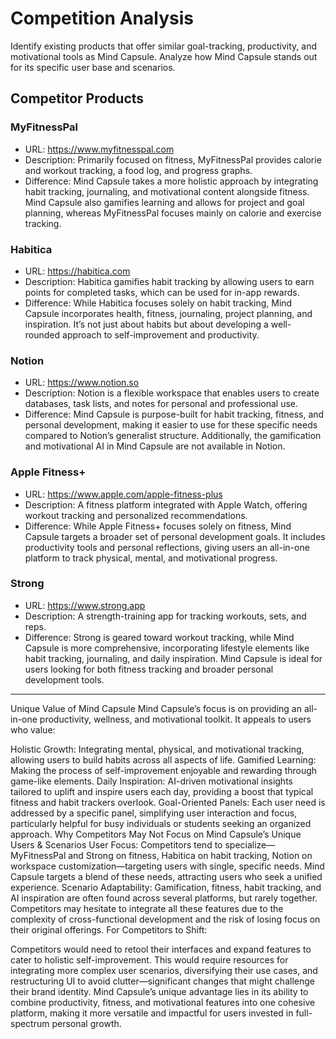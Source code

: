 # Competition Analysis
Identify existing products that offer similar goal-tracking, productivity, and motivational tools as Mind Capsule. Analyze how Mind Capsule stands out for its specific user base and scenarios.

## Competitor Products
### MyFitnessPal
- URL: https://www.myfitnesspal.com
- Description: Primarily focused on fitness, MyFitnessPal provides calorie and workout tracking, a food log, and progress graphs.
- Difference: Mind Capsule takes a more holistic approach by integrating habit tracking, journaling, and motivational content alongside fitness. Mind Capsule also gamifies learning and allows for project and goal planning, whereas MyFitnessPal focuses mainly on calorie and exercise tracking.

###  Habitica
- URL: https://habitica.com
- Description: Habitica gamifies habit tracking by allowing users to earn points for completed tasks, which can be used for in-app rewards.
- Difference: While Habitica focuses solely on habit tracking, Mind Capsule incorporates health, fitness, journaling, project planning, and inspiration. It’s not just about habits but about developing a well-rounded approach to self-improvement and productivity.

### Notion
- URL: https://www.notion.so
- Description: Notion is a flexible workspace that enables users to create databases, task lists, and notes for personal and professional use.
- Difference: Mind Capsule is purpose-built for habit tracking, fitness, and personal development, making it easier to use for these specific needs compared to Notion’s generalist structure. Additionally, the gamification and motivational AI in Mind Capsule are not available in Notion.

### Apple Fitness+
- URL: https://www.apple.com/apple-fitness-plus
- Description: A fitness platform integrated with Apple Watch, offering workout tracking and personalized recommendations.
- Difference: While Apple Fitness+ focuses solely on fitness, Mind Capsule targets a broader set of personal development goals. It includes productivity tools and personal reflections, giving users an all-in-one platform to track physical, mental, and motivational progress.

### Strong
- URL: https://www.strong.app
- Description: A strength-training app for tracking workouts, sets, and reps.
- Difference: Strong is geared toward workout tracking, while Mind Capsule is more comprehensive, incorporating lifestyle elements like habit tracking, journaling, and daily inspiration. Mind Capsule is ideal for users looking for both fitness tracking and broader personal development tools.

---

Unique Value of Mind Capsule
Mind Capsule’s focus is on providing an all-in-one productivity, wellness, and motivational toolkit. It appeals to users who value:

Holistic Growth: Integrating mental, physical, and motivational tracking, allowing users to build habits across all aspects of life.
Gamified Learning: Making the process of self-improvement enjoyable and rewarding through game-like elements.
Daily Inspiration: AI-driven motivational insights tailored to uplift and inspire users each day, providing a boost that typical fitness and habit trackers overlook.
Goal-Oriented Panels: Each user need is addressed by a specific panel, simplifying user interaction and focus, particularly helpful for busy individuals or students seeking an organized approach.
Why Competitors May Not Focus on Mind Capsule’s Unique Users & Scenarios
User Focus: Competitors tend to specialize—MyFitnessPal and Strong on fitness, Habitica on habit tracking, Notion on workspace customization—targeting users with single, specific needs. Mind Capsule targets a blend of these needs, attracting users who seek a unified experience.
Scenario Adaptability: Gamification, fitness, habit tracking, and AI inspiration are often found across several platforms, but rarely together. Competitors may hesitate to integrate all these features due to the complexity of cross-functional development and the risk of losing focus on their original offerings.
For Competitors to Shift:

Competitors would need to retool their interfaces and expand features to cater to holistic self-improvement. This would require resources for integrating more complex user scenarios, diversifying their use cases, and restructuring UI to avoid clutter—significant changes that might challenge their brand identity.
Mind Capsule’s unique advantage lies in its ability to combine productivity, fitness, and motivational features into one cohesive platform, making it more versatile and impactful for users invested in full-spectrum personal growth.